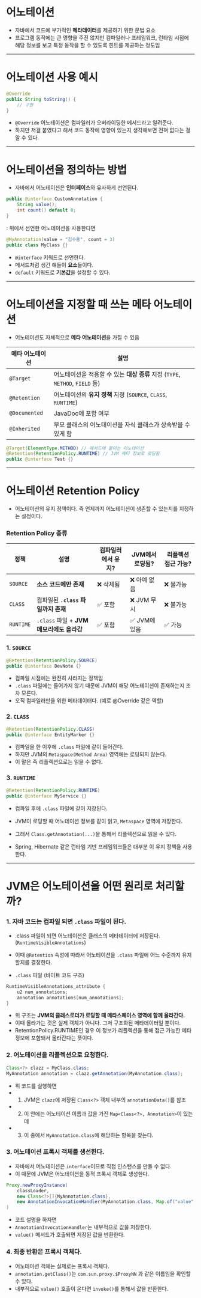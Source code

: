 # 어노테이션

- 자바에서 코드에 부가적인 **메타데이터**를 제공하기 위한 문법 요소
- 프로그램 동작에는 큰 영향을 주진 않지만 컴파일러나 프레임워크, 런타임 시점에 해당 정보를 보고 특정 동작을 할 수 있도록 힌트를 제공하는 정도임

---

# 어노테이션 사용 예시

```java
@Override
public String toString() {
    // 구현    
}
```

- `@Override` 어노테이션은 컴파일러가 오버라이딩한 메서드라고 알려준다.
- 하지만 저걸 붙였다고 해서 코드 동작에 영향이 있는지 생각해보면 전혀 없다는 걸 알 수 있다.

---

# 어노테이션을 정의하는 방법

- 자바에서 어노테이션은 **인터페이스**와 유사하게 선언된다.

```java
public @interface CustomAnnotation {
    String value();
    int count() default 0;
}
```
: 위에서 선언한 어노테이션을 사용한다면

```java
@MyAnnotation(value = "김수용", count = 3)
public class MyClass {}
```
- `@interface` 키워드로 선언한다.
- 메서드처럼 생긴 얘들이 **요소**들이다.
- `default` 키워드로 **기본값**을 설정할 수 있다.

---

# 어노테이션을 지정할 때 쓰는 메타 어노테이션

- 어노테이션도 자체적으로 **메타 어노테이션**을 가질 수 있음

| 메타 어노테이션      | 설명                                                         |
|---------------|------------------------------------------------------------|
| `@Target`     | 어노테이션을 적용할 수 있는 **대상 종류** 지정 (`TYPE`, `METHOD`, `FIELD` 등) |
| `@Retention`  | 어노테이션의 **유지 정책** 지정 (`SOURCE`, `CLASS`, `RUNTIME`)         |
| `@Documented` | JavaDoc에 포함 여부                                             |
| `@Inherited`  | 부모 클래스의 어노테이션을 자식 클래스가 상속받을 수 있게 함                         |

```java
@Target(ElementType.METHOD) // 메서드에 붙이는 어노테이션
@Retention(RetentionPolicy.RUNTIME) // JVM 메타 정보로 로딩됨
public @interface Test {}
```

---

# 어노테이션 Retention Policy

- 어노테이션의 유지 정책이다. 즉 언제까지 어노테이션이 생존할 수 있는지를 지정하는 설정이다. 

### Retention Policy 종류

| 정책        | 설명                              | 컴파일러에서 유지? | JVM에서 로딩됨? | 리플렉션 접근 가능? |
|-----------|---------------------------------|------------|------------|-------------|
| `SOURCE`  | **소스 코드에만 존재**                  | ❌ 삭제됨      | ❌ 아예 없음    | ❌ 불가능       |
| `CLASS`   | 컴파일된 **`.class` 파일까지 존재**       | ✅ 포함       | ❌ JVM 무시   | ❌ 불가능       |
| `RUNTIME` | `.class` 파일 + **JVM 메모리에도 올라감** | ✅ 포함       | ✅ JVM에 있음  | ✅ 가능        |

### 1. `SOURCE`

```java
@Retention(RetentionPolicy.SOURCE)
public @interface DevNote {}
```
- 컴파일 시점에는 완전히 사라지는 정책임
- `.class` 파일에는 들어가지 않기 때문에 JVM이 해당 어노테이션이 존재하는지 조차 모른다.
- 오직 컴파일러만을 위한 메타데이터다. (예로 @Override 같은 역할)

### 2. `CLASS`

```java
@Retention(RetentionPolicy.CLASS)
public @interface EntityMarker {}
```

- 컴파일을 한 이후에 `.class` 파일에 같이 들어간다.
- 하지만 JVM의 `Metaspace(Method Area)` 영역에는 로딩되지 않는다.
- 이 말은 즉 리플렉션으로는 읽을 수 없다.

### 3. `RUNTIME`

```java
@Retention(RetentionPolicy.RUNTIME)
public @interface MyService {}
```

- 컴파일 후에 `.class` 파일에 같이 저장된다.
- JVM이 로딩할 때 어노테이션 정보를 같이 읽고, `Metaspace` 영역에 저장한다.
- 그래서 `Class.getAnnotation(...)`을 통해서 리플렉션으로 읽을 수 있다.

- Spring, Hibernate 같은 런타임 기반 프레임워크들은 대부분 이 유지 정책을 사용한다.

---

# JVM은 어노테이션을 어떤 원리로 처리할까?

### 1. 자바 코드는 컴파일 되면 `.class` 파일이 된다.
- .class 파일이 되면 어노테이션은 클래스의 메타데이터에 저장된다. (`RuntimeVisibleAnnotations`)
- 이때 `@Retention` 속성에 따라서 어노테이션을 `.class` 파일에 어느 수준까지 유지할지를 결정한다.

- `.class` 파일 (바이트 코드 구조)
```java
RuntimeVisibleAnnotations_attribute {
    u2 num_annotations;
    annotation annotations[num_annotations];
}
```
- 위 구조는 **JVM의 클래스로더가 로딩할 때 메타스페이스 영역에 함께 올라간다.**
- 이때 올라가는 것은 실제 객체가 아니다. 그저 구조화된 메타데이터일 뿐이다.
- RetentionPolicy.RUNTIME인 경우 이 정보가 리플렉션을 통해 접근 가능한 메타정보에 포함돼서 올라간다는 뜻이다.

### 2. 어노테이션을 리플렉션으로 요청한다.

```java
Class<?> clazz = MyClass.class;
MyAnnotation annotation = clazz.getAnnotation(MyAnnotation.class);
```

- 위 코드를 실행하면
- 1. JVM은 `clazz`에 저장된 `Class<?>` 객체 내부의 `annotationData()`를 참조
- 2. 이 안에는 어노테이션 이름과 값을 가진 `Map<Class<?>, Annotation>`이 있는데
- 3. 이 중에서 `MyAnnotation.class`에 해당하는 항목을 찾는다.

### 3. 어노테이션 프록시 객체를 생선한다.

- 자바에서 어노테이션은 `interface`이므로 직접 인스턴스를 만들 수 없다.
- 이 때문에 JVM은 어노테이션을 동적 프록시 객체로 생성한다.

```java
Proxy.newProxyInstance(
    classLoader,
    new Class<?>[]{MyAnnotation.class},
    new AnnotationInvocationHandler(MyAnnotation.class, Map.of("value", "Hello"))
)
```
- 코드 설명을 하자면
- `AnnotationInvocationHandler`는 내부적으로 값을 저장한다.
- `value()` 메서드가 호출되면 저장된 값을 반환한다.

### 4. 최종 반환은 프록시 객체다.

- 어노테이션 객체는 실제로는 프록시 객체다.
- `annotation.getClass()`는 `com.sun.proxy.$ProxyNN` 과 같은 이름임을 확인할 수 있다.
- 내부적으로 `value()` 호출이 온다면 `invoke()`를 통해서 값을 반환한다.